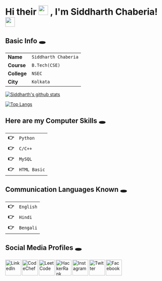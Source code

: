 # Hi their <img src="https://raw.githubusercontent.com/MartinHeinz/MartinHeinz/master/wave.gif" width="30px"> , I'm Siddharth Chaberia! <img src= "https://todaysbride.com/wp-content/uploads/2019/10/ghost-gif.gif" width="30px">


## Basic Info 🕳
 
| | |
|-|-|
|**Name**|`Siddharth Chaberia`|
|**Course**|`B.Tech(CSE)`|
|**College**|`NSEC`|
|**City**|`Kolkata`|

[![Siddharth's github stats](https://github-readme-stats.vercel.app/api?username=SiddharthChaberia)](https://github.com/siddharthchab)

[![Top Langs](https://github-readme-stats.vercel.app/api/top-langs/?username=SiddharthChaberia&layout=compact)](https://github.com/siddharthchab)
  
## Here are my Computer Skills 🕳
| | |
|-|-|
|**👉**|`Python`|
|**👉**|`C/C++`|
|**👉**|`MySQL`|
|**👉**|`HTML Basic`|

## Communication Languages Known 🕳
| | |
|-|-|
|**👉**|`English`|
|**👉**|`Hindi`|
|**👉**|`Bengali`|

## Social Media Profiles 🕳

<a href="www.linkedin.com/in/siddharth-chaberia">
  <img align="left" alt="LinkedIn" width="50px" src="https://cdn-icons-png.flaticon.com/512/174/174857.png" />
</a>
<a href="https://www.codechef.com/users/siddharth2205">
  <img align="left" alt="CodeChef" width="50px" src="https://i.pinimg.com/originals/c5/d9/fc/c5d9fc1e18bcf039f464c2ab6cfb3eb6.jpg" />
</a>
<a href="https://leetcode.com/siddharth2205">
  <img align="left" alt="LeetCode" width="50px" src="https://user-images.githubusercontent.com/36547915/97088991-45da5d00-1652-11eb-900f-80d106540f4f.png" />
</a>
<a href="https://www.hackerrank.com/siddharth_chabe1">
  <img align="left" alt="HackerRank" width="50px" src="https://upload.wikimedia.org/wikipedia/commons/thumb/4/40/HackerRank_Icon-1000px.png/220px-HackerRank_Icon-1000px.png" />
</a>
</a><a href="https://www.instagram.com/siddharth_chaberia_02/">
  <img align="left" alt="Instagram" width="50px" src="https://upload.wikimedia.org/wikipedia/commons/thumb/5/58/Instagram-Icon.png/600px-Instagram-Icon.png" />
</a>
</a><a href="https://twitter.com/03Chaberia">
  <img align="left" alt="Twitter" width="50px" src="https://cdn-icons-png.flaticon.com/512/124/124021.png" />
</a>
</a><a href="https://www.facebook.com/chaberia.siddharth/">
  <img align="left" alt="Facebook" width="50px" src="https://cdn-icons-png.flaticon.com/512/124/124010.png" />
</a>
<!-- </a><a href="">
  <img align="left" alt="" width="50px" src="" />
</a> -->




